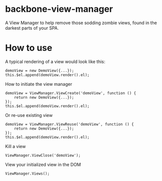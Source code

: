 backbone-view-manager
=====================

A View Manager to help remove those sodding zombie views, found in the darkest parts of your SPA.

How to use
=====================

A typical rendering of a view would look like this:

    demoView = new DemoView({...});
    this.$el.append(demoView.render().el);

How to initiate the view manager

    demoView = ViewManager.ViewCreate('demoView', function () {
        return new DemoView({...});
    });
    this.$el.append(demoView.render().el);
    
Or re-use existing view

    demoView = ViewManager.ViewReuse('demoView', function () {
        return new DemoView({...});
    });
    this.$el.append(demoView.render().el);
    
Kill a view

    ViewManager.ViewClose('demoView');

View your initialized view in the DOM

    ViewManager.Views();
